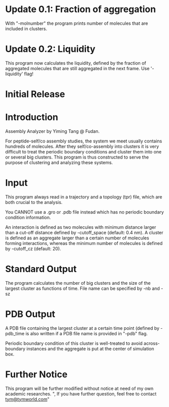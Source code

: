 # Update 0.1: Fraction of aggregation

With "-molnumber" the program prints number of molecules that 
are included in clusters.

# Update 0.2: Liquidity

This program now calculates the liquidity, defined by the 
fraction of aggregated molecules that are still aggregated
in the next frame. Use '-liquidity' flag!



# Initial Release

# Introduction

Assembly Analyzer by Yiming Tang @ Fudan.

For peptide-self/co assembly studies, the system we meet usually 
contains hundreds of molecules. After they self/co-assembly into 
clusters it is very difficult to treat the periodic boundary 
conditions and cluster them into one or several big clusters. 
This program is thus constructed to serve the purpose of clustering 
and analyzing these systems.

# Input

This program always read in a trajectory and a topology (tpr) file, 
which are both crucial to the analysis. 

You CANNOT use a .gro or .pdb file instead which has no periodic 
boundary condition information.

An interaction is defined as two molecules with minimum distance 
larger than a cut-off distance defined by -cutoff_space 
(default: 0.4 nm). A cluster is defined as an aggregate larger 
than a certain number of molecules forming interactions, whereas 
the minimum number of molecules is defined by -cutoff_cz 
(default: 20). 

# Standard Output

The program calculates the number of big clusters and the size of 
the largest cluster as functions of time. File name can be specified
by -nb and -sz

# PDB Output

A PDB file containing the largest cluster at a certain time point 
(defined by -pdb_time is also written if a PDB file name is 
provided in \"-pdb\" flag. 

Periodic boundary condition of this cluster is well-treated to 
avoid across-boundary instances and the aggregate is put at 
the center of simulation box.




# Further Notice

This program will be further modified without notice at need of my own academic researches. ",
If you have further question, feel free to contact tym@tymworld.com"